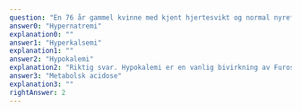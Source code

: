 ```yaml
---
question: "En 76 år gammel kvinne med kjent hjertesvikt og normal nyrefunksjon har pga lett økt tungpust og ødemer startet med diuretikabehandling med furosemid, 40 mg morgen og middag. Hun har hatt god effekt av medikamentet på symptomene, men ved kontroll et par uker senere klager hun over at hun føler seg litt svak i muskulaturen og at beina er som gele. BT 135/80 mmHg, puls 70/min. Klinisk undersøkelse upåfallende. Hvilken forstyrrelse skal man her mistenke?"
answer0: "Hypernatremi"
explanation0: ""
answer1: "Hyperkalsemi"
explanation1: ""
answer2: "Hypokalemi"
explanation2: "Riktig svar. Hypokalemi er en vanlig bivirkning av Furosemid (hemmer kotransport av natrium, kalium og klorid i oppadstigende Henle sløyfe). Furosemid kan også gi hyponatremi, hypokalsemi, hypomagnesemi og metabolsk alkalose, men ikke så vanlig."
answer3: "Metabolsk acidose"
explanation3: ""
rightAnswer: 2
---
```

